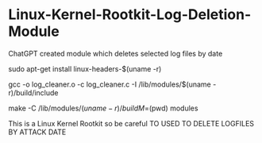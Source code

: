 # Linux-Kernel-Rootkit-Log-Deletion-Module
ChatGPT created module which deletes selected log files by date

sudo apt-get install linux-headers-$(uname -r)

gcc -o log_cleaner.o -c log_cleaner.c -I /lib/modules/$(uname -r)/build/include

make -C /lib/modules/$(uname -r)/build M=$(pwd) modules




This is a Linux Kernel Rootkit so be careful
TO USED TO DELETE LOGFILES BY ATTACK DATE
